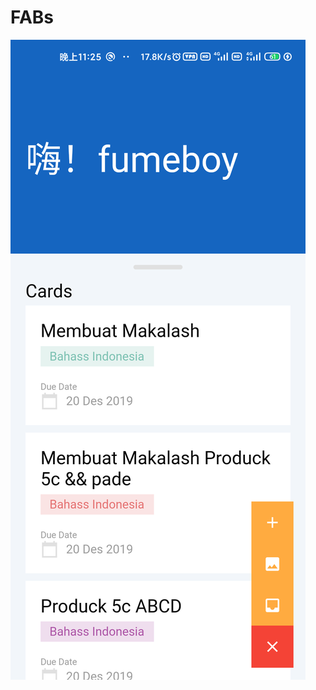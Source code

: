 # FABs

![image](https://raw.githubusercontent.com/fumeboy/flutter_practices/main/a4/readme/flutter_01.png)